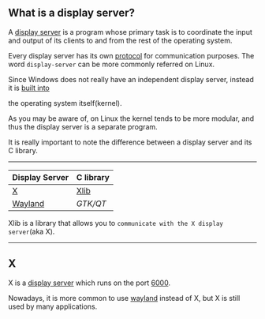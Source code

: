 ## What is a display server?

A [display server](https://en.wikipedia.org/wiki/Windowing_system#Display_server) is a program whose primary task is to coordinate the input and output of its clients to and from the rest of the operating system.

Every display server has its own [protocol](https://en.wikipedia.org/wiki/X_Window_System_core_protocol) for communication purposes. The word `display-server` can be more commonly referred on Linux.

Since Windows does not really have an independent display server, instead it is [built into](https://en.wikipedia.org/wiki/Desktop_Window_Manager) 

the operating system itself(kernel).

As you may be aware of, on Linux the kernel tends to be more modular, and thus the display server is a separate program.

It is really important to note the difference between a display server and its C library.


---

| Display Server                                            | C library                                              |
|-----------------------------------------------------------|--------------------------------------------------------|
| [X](https://gitlab.freedesktop.org/xorg/xserver)          | [Xlib](https://gitlab.freedesktop.org/xorg/lib/libx11) |
| [Wayland](https://gitlab.freedesktop.org/wayland/wayland) | *GTK/QT*                                               |


Xlib is a library that allows you to `communicate with the X display server`(aka X).

---

## X

X is a  [display server](#what-is-a-display-server) which runs on the port [6000](https://en.wikipedia.org/wiki/List_of_TCP_and_UDP_port_numbers). 

Nowadays, it is more common to use [wayland](https://wayland.freedesktop.org/) instead of X, but X is still used by many applications.






